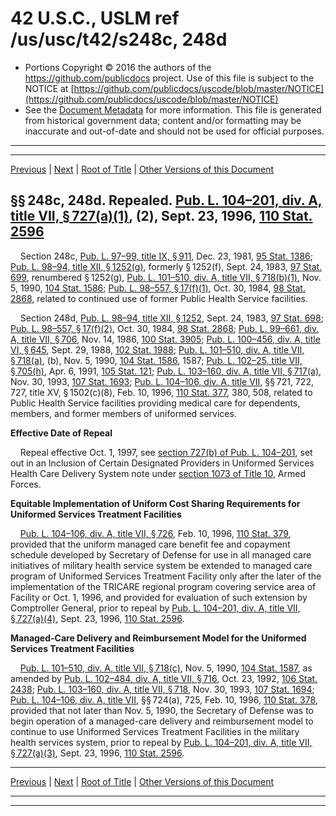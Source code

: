 ---
---

# 42 U.S.C., USLM ref /us/usc/t42/s248c, 248d

* Portions Copyright © 2016 the authors of the https://github.com/publicdocs project.
  Use of this file is subject to the NOTICE at [https://github.com/publicdocs/uscode/blob/master/NOTICE](https://github.com/publicdocs/uscode/blob/master/NOTICE)
* See the [Document Metadata](././../../../../../..//README.md) for more information.
  This file is generated from historical government data; content and/or formatting may be inaccurate and out-of-date and should not be used for official purposes.

----------
----------

[Previous](./../../../../../..//us/usc/t42/ch6A/schII/ptC/m__us_usc_t42_s248b.md) | [Next](./../../../../../..//us/usc/t42/ch6A/schII/ptC/m__us_usc_t42_s249.md) | [Root of Title](./../../../../../../) | [Other Versions of this Document](https://publicdocs.github.io/go/links?ns=uslm&ref=%2Fus%2Fusc%2Ft42%2Fs248c%2C+248d)

## §§ 248c, 248d. Repealed. [Pub. L. 104–201, div. A, title VII, § 727(a)(1)][/us/pl/104/201/s727/a/1], (2), Sept. 23, 1996, [110 Stat. 2596][/us/stat/110/2596]

    Section 248c, [Pub. L. 97–99, title IX, § 911][/us/pl/97/99/s911], Dec. 23, 1981, [95 Stat. 1386][/us/stat/95/1386]; [Pub. L. 98–94, title XII, § 1252(g)][/us/pl/98/94/s1252/g], formerly § 1252(f), Sept. 24, 1983, [97 Stat. 699][/us/stat/97/699], renumbered § 1252(g), [Pub. L. 101–510, div. A, title VII, § 718(b)(1)][/us/pl/101/510/s718/b/1], Nov. 5, 1990, [104 Stat. 1586][/us/stat/104/1586]; [Pub. L. 98–557, § 17(f)(1)][/us/pl/98/557/s17/f/1], Oct. 30, 1984, [98 Stat. 2868][/us/stat/98/2868], related to continued use of former Public Health Service facilities.

    Section 248d, [Pub. L. 98–94, title XII, § 1252][/us/pl/98/94/s1252], Sept. 24, 1983, [97 Stat. 698][/us/stat/97/698]; [Pub. L. 98–557, § 17(f)(2)][/us/pl/98/557/s17/f/2], Oct. 30, 1984, [98 Stat. 2868][/us/stat/98/2868]; [Pub. L. 99–661, div. A, title VII, § 706][/us/pl/99/661/s706], Nov. 14, 1986, [100 Stat. 3905][/us/stat/100/3905]; [Pub. L. 100–456, div. A, title VI, § 645][/us/pl/100/456/s645], Sept. 29, 1988, [102 Stat. 1988][/us/stat/102/1988]; [Pub. L. 101–510, div. A, title VII, § 718(a)][/us/pl/101/510/s718/a], (b), Nov. 5, 1990, [104 Stat. 1586][/us/stat/104/1586], 1587; [Pub. L. 102–25, title VII, § 705(h)][/us/pl/102/25/s705/h], Apr. 6, 1991, [105 Stat. 121][/us/stat/105/121]; [Pub. L. 103–160, div. A, title VII, § 717(a)][/us/pl/103/160/s717/a], Nov. 30, 1993, [107 Stat. 1693][/us/stat/107/1693]; [Pub. L. 104–106, div. A, title VII][/us/pl/104/106], §§ 721, 722, 727, title XV, § 1502(c)(8), Feb. 10, 1996, [110 Stat. 377][/us/stat/110/377], 380, 508, related to Public Health Service facilities providing medical care for dependents, members, and former members of uniformed services.

 __Effective Date of Repeal__ 

    Repeal effective Oct. 1, 1997, see [section 727(b) of Pub. L. 104–201][/us/pl/104/201/s727/b], set out in an Inclusion of Certain Designated Providers in Uniformed Services Health Care Delivery System note under [section 1073 of Title 10][/us/usc/t10/s1073], Armed Forces.

 __Equitable Implementation of Uniform Cost Sharing Requirements for Uniformed Services Treatment Facilities__ 

    [Pub. L. 104–106, div. A, title VII, § 726][/us/pl/104/106/s726], Feb. 10, 1996, [110 Stat. 379][/us/stat/110/379], provided that the uniform managed care benefit fee and copayment schedule developed by Secretary of Defense for use in all managed care initiatives of military health service system be extended to managed care program of Uniformed Services Treatment Facility only after the later of the implementation of the TRICARE regional program covering service area of Facility or Oct. 1, 1996, and provided for evaluation of such extension by Comptroller General, prior to repeal by [Pub. L. 104–201, div. A, title VII, § 727(a)(4)][/us/pl/104/201/s727/a/4], Sept. 23, 1996, [110 Stat. 2596][/us/stat/110/2596].

 __Managed-Care Delivery and Reimbursement Model for the Uniformed Services Treatment Facilities__ 

    [Pub. L. 101–510, div. A, title VII, § 718(c)][/us/pl/101/510/s718/c], Nov. 5, 1990, [104 Stat. 1587][/us/stat/104/1587], as amended by [Pub. L. 102–484, div. A, title VII, § 716][/us/pl/102/484/s716], Oct. 23, 1992, [106 Stat. 2438][/us/stat/106/2438]; [Pub. L. 103–160, div. A, title VII, § 718][/us/pl/103/160/s718], Nov. 30, 1993, [107 Stat. 1694][/us/stat/107/1694]; [Pub. L. 104–106, div. A, title VII][/us/pl/104/106], §§ 724(a), 725, Feb. 10, 1996, [110 Stat. 378][/us/stat/110/378], provided that not later than Nov. 5, 1990, the Secretary of Defense was to begin operation of a managed-care delivery and reimbursement model to continue to use Uniformed Services Treatment Facilities in the military health services system, prior to repeal by [Pub. L. 104–201, div. A, title VII, § 727(a)(3)][/us/pl/104/201/s727/a/3], Sept. 23, 1996, [110 Stat. 2596][/us/stat/110/2596].

----------

[Previous](./../../../../../..//us/usc/t42/ch6A/schII/ptC/m__us_usc_t42_s248b.md) | [Next](./../../../../../..//us/usc/t42/ch6A/schII/ptC/m__us_usc_t42_s249.md) | [Root of Title](./../../../../../../) | [Other Versions of this Document](https://publicdocs.github.io/go/links?ns=uslm&ref=%2Fus%2Fusc%2Ft42%2Fs248c%2C+248d)

----------
----------

[/us/pl/104/201/s727/a/1]: https://publicdocs.github.io/go/links?ns=uslm&ref=%2Fus%2Fpl%2F104%2F201%2Fs727%2Fa%2F1
[/us/stat/110/2596]: https://publicdocs.github.io/go/links?ns=uslm&ref=%2Fus%2Fstat%2F110%2F2596
[/us/pl/97/99/s911]: https://publicdocs.github.io/go/links?ns=uslm&ref=%2Fus%2Fpl%2F97%2F99%2Fs911
[/us/stat/95/1386]: https://publicdocs.github.io/go/links?ns=uslm&ref=%2Fus%2Fstat%2F95%2F1386
[/us/pl/98/94/s1252/g]: https://publicdocs.github.io/go/links?ns=uslm&ref=%2Fus%2Fpl%2F98%2F94%2Fs1252%2Fg
[/us/stat/97/699]: https://publicdocs.github.io/go/links?ns=uslm&ref=%2Fus%2Fstat%2F97%2F699
[/us/pl/101/510/s718/b/1]: https://publicdocs.github.io/go/links?ns=uslm&ref=%2Fus%2Fpl%2F101%2F510%2Fs718%2Fb%2F1
[/us/stat/104/1586]: https://publicdocs.github.io/go/links?ns=uslm&ref=%2Fus%2Fstat%2F104%2F1586
[/us/pl/98/557/s17/f/1]: https://publicdocs.github.io/go/links?ns=uslm&ref=%2Fus%2Fpl%2F98%2F557%2Fs17%2Ff%2F1
[/us/stat/98/2868]: https://publicdocs.github.io/go/links?ns=uslm&ref=%2Fus%2Fstat%2F98%2F2868
[/us/pl/98/94/s1252]: https://publicdocs.github.io/go/links?ns=uslm&ref=%2Fus%2Fpl%2F98%2F94%2Fs1252
[/us/stat/97/698]: https://publicdocs.github.io/go/links?ns=uslm&ref=%2Fus%2Fstat%2F97%2F698
[/us/pl/98/557/s17/f/2]: https://publicdocs.github.io/go/links?ns=uslm&ref=%2Fus%2Fpl%2F98%2F557%2Fs17%2Ff%2F2
[/us/stat/98/2868]: https://publicdocs.github.io/go/links?ns=uslm&ref=%2Fus%2Fstat%2F98%2F2868
[/us/pl/99/661/s706]: https://publicdocs.github.io/go/links?ns=uslm&ref=%2Fus%2Fpl%2F99%2F661%2Fs706
[/us/stat/100/3905]: https://publicdocs.github.io/go/links?ns=uslm&ref=%2Fus%2Fstat%2F100%2F3905
[/us/pl/100/456/s645]: https://publicdocs.github.io/go/links?ns=uslm&ref=%2Fus%2Fpl%2F100%2F456%2Fs645
[/us/stat/102/1988]: https://publicdocs.github.io/go/links?ns=uslm&ref=%2Fus%2Fstat%2F102%2F1988
[/us/pl/101/510/s718/a]: https://publicdocs.github.io/go/links?ns=uslm&ref=%2Fus%2Fpl%2F101%2F510%2Fs718%2Fa
[/us/stat/104/1586]: https://publicdocs.github.io/go/links?ns=uslm&ref=%2Fus%2Fstat%2F104%2F1586
[/us/pl/102/25/s705/h]: https://publicdocs.github.io/go/links?ns=uslm&ref=%2Fus%2Fpl%2F102%2F25%2Fs705%2Fh
[/us/stat/105/121]: https://publicdocs.github.io/go/links?ns=uslm&ref=%2Fus%2Fstat%2F105%2F121
[/us/pl/103/160/s717/a]: https://publicdocs.github.io/go/links?ns=uslm&ref=%2Fus%2Fpl%2F103%2F160%2Fs717%2Fa
[/us/stat/107/1693]: https://publicdocs.github.io/go/links?ns=uslm&ref=%2Fus%2Fstat%2F107%2F1693
[/us/pl/104/106]: https://publicdocs.github.io/go/links?ns=uslm&ref=%2Fus%2Fpl%2F104%2F106
[/us/stat/110/377]: https://publicdocs.github.io/go/links?ns=uslm&ref=%2Fus%2Fstat%2F110%2F377
[/us/pl/104/201/s727/b]: https://publicdocs.github.io/go/links?ns=uslm&ref=%2Fus%2Fpl%2F104%2F201%2Fs727%2Fb
[/us/usc/t10/s1073]: https://publicdocs.github.io/go/links?ns=uslm&ref=%2Fus%2Fusc%2Ft10%2Fs1073
[/us/pl/104/106/s726]: https://publicdocs.github.io/go/links?ns=uslm&ref=%2Fus%2Fpl%2F104%2F106%2Fs726
[/us/stat/110/379]: https://publicdocs.github.io/go/links?ns=uslm&ref=%2Fus%2Fstat%2F110%2F379
[/us/pl/104/201/s727/a/4]: https://publicdocs.github.io/go/links?ns=uslm&ref=%2Fus%2Fpl%2F104%2F201%2Fs727%2Fa%2F4
[/us/stat/110/2596]: https://publicdocs.github.io/go/links?ns=uslm&ref=%2Fus%2Fstat%2F110%2F2596
[/us/pl/101/510/s718/c]: https://publicdocs.github.io/go/links?ns=uslm&ref=%2Fus%2Fpl%2F101%2F510%2Fs718%2Fc
[/us/stat/104/1587]: https://publicdocs.github.io/go/links?ns=uslm&ref=%2Fus%2Fstat%2F104%2F1587
[/us/pl/102/484/s716]: https://publicdocs.github.io/go/links?ns=uslm&ref=%2Fus%2Fpl%2F102%2F484%2Fs716
[/us/stat/106/2438]: https://publicdocs.github.io/go/links?ns=uslm&ref=%2Fus%2Fstat%2F106%2F2438
[/us/pl/103/160/s718]: https://publicdocs.github.io/go/links?ns=uslm&ref=%2Fus%2Fpl%2F103%2F160%2Fs718
[/us/stat/107/1694]: https://publicdocs.github.io/go/links?ns=uslm&ref=%2Fus%2Fstat%2F107%2F1694
[/us/pl/104/106]: https://publicdocs.github.io/go/links?ns=uslm&ref=%2Fus%2Fpl%2F104%2F106
[/us/stat/110/378]: https://publicdocs.github.io/go/links?ns=uslm&ref=%2Fus%2Fstat%2F110%2F378
[/us/pl/104/201/s727/a/3]: https://publicdocs.github.io/go/links?ns=uslm&ref=%2Fus%2Fpl%2F104%2F201%2Fs727%2Fa%2F3
[/us/stat/110/2596]: https://publicdocs.github.io/go/links?ns=uslm&ref=%2Fus%2Fstat%2F110%2F2596


